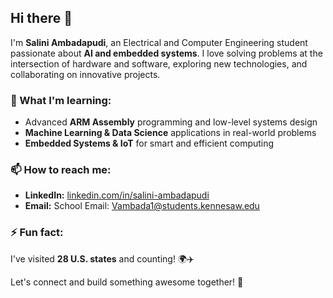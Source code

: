 ## Hi there 👋  

I'm **Salini Ambadapudi**, an Electrical and Computer Engineering student passionate about **AI and embedded systems**. I love solving problems at the intersection of hardware and software, exploring new technologies, and collaborating on innovative projects.  

### 🌱 What I'm learning:  
- Advanced **ARM Assembly** programming and low-level systems design  
- **Machine Learning & Data Science** applications in real-world problems  
- **Embedded Systems & IoT** for smart and efficient computing  

### 📫 How to reach me:  
- **LinkedIn:** [linkedin.com/in/salini-ambadapudi](www.linkedin.com/in/salini-ambadapudi-am27)  
- **Email:** School Email: Vambada1@students.kennesaw.edu

### ⚡ Fun fact:  
I've visited **28 U.S. states** and counting! 🌍✈️  

Let's connect and build something awesome together! 🚀  

